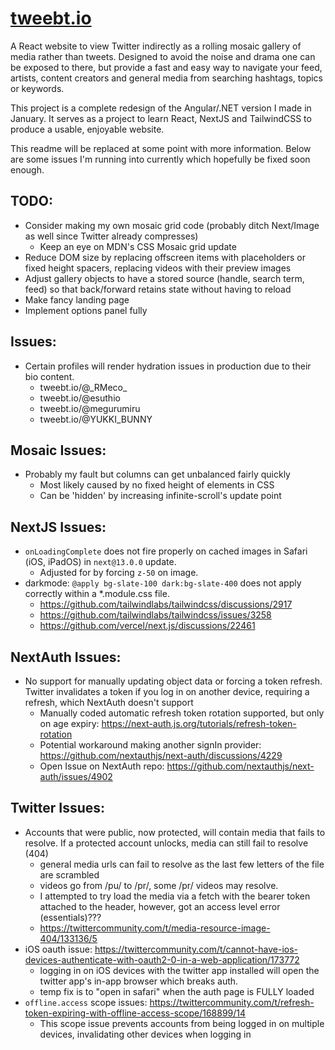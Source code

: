 # [tweebt.io](https://tweebt.io)

A React website to view Twitter indirectly as a rolling mosaic gallery of media rather than tweets.
Designed to avoid the noise and drama one can be exposed to there, but provide a fast and easy way to navigate your feed, artists, content creators and general media from searching hashtags, topics or keywords.

This project is a complete redesign of the Angular/.NET version I made in January.
It serves as a project to learn React, NextJS and TailwindCSS to produce a usable, enjoyable website.

This readme will be replaced at some point with more information.
Below are some issues I'm running into currently which hopefully be fixed soon enough.

## TODO:
- Consider making my own mosaic grid code (probably ditch Next/Image as well since Twitter already compresses)
	- Keep an eye on MDN's CSS Mosaic grid update
- Reduce DOM size by replacing offscreen items with placeholders or fixed height spacers, replacing videos with their preview images
- Adjust gallery objects to have a stored source (handle, search term, feed) so that back/forward retains state without having to reload
- Make fancy landing page
- Implement options panel fully

## Issues:
- Certain profiles will render hydration issues in production due to their bio content.
	- tweebt.io/@\_RMeco_
	- tweebt.io/@esuthio
	- tweebt.io/@megurumiru
	- tweebt.io/@YUKKI_BUNNY

## Mosaic Issues:
- Probably my fault but columns can get unbalanced fairly quickly
	- Most likely caused by no fixed height of elements in CSS
	- Can be 'hidden' by increasing infinite-scroll's update point

## NextJS Issues:
- `onLoadingComplete` does not fire properly on cached images in Safari (iOS, iPadOS) in `next@13.0.0` update.
	- Adjusted for by forcing `z-50` on image.
- darkmode: `@apply bg-slate-100 dark:bg-slate-400` does not apply correctly within a *.module.css file.
	- https://github.com/tailwindlabs/tailwindcss/discussions/2917
	- https://github.com/tailwindlabs/tailwindcss/issues/3258
	- https://github.com/vercel/next.js/discussions/22461

## NextAuth Issues:
- No support for manually updating object data or forcing a token refresh. Twitter invalidates a token if you log in on another device, requiring a refresh, which NextAuth doesn't support
	- Manually coded automatic refresh token rotation supported, but only on age expiry: https://next-auth.js.org/tutorials/refresh-token-rotation
	- Potential workaround making another signIn provider: https://github.com/nextauthjs/next-auth/discussions/4229
	- Open Issue on NextAuth repo: https://github.com/nextauthjs/next-auth/issues/4902

## Twitter Issues:
- Accounts that were public, now protected, will contain media that fails to resolve. If a protected account unlocks, media can still fail to resolve (404)
	- general media urls can fail to resolve as the last few letters of the file are scrambled
	- videos go from /pu/ to /pr/, some /pr/ videos may resolve.
	- I attempted to try load the media via a fetch with the bearer token attached to the header, however, got an access level error (essentials)???
	- https://twittercommunity.com/t/media-resource-image-404/133136/5
- iOS oauth issue: https://twittercommunity.com/t/cannot-have-ios-devices-authenticate-with-oauth2-0-in-a-web-application/173772
	- logging in on iOS devices with the twitter app installed will open the twitter app's in-app browser which breaks auth.
	- temp fix is to "open in safari" when the auth page is FULLY loaded
- `offline.access` scope issues: https://twittercommunity.com/t/refresh-token-expiring-with-offline-access-scope/168899/14
	- This scope issue prevents accounts from being logged in on multiple devices, invalidating other devices when logging in